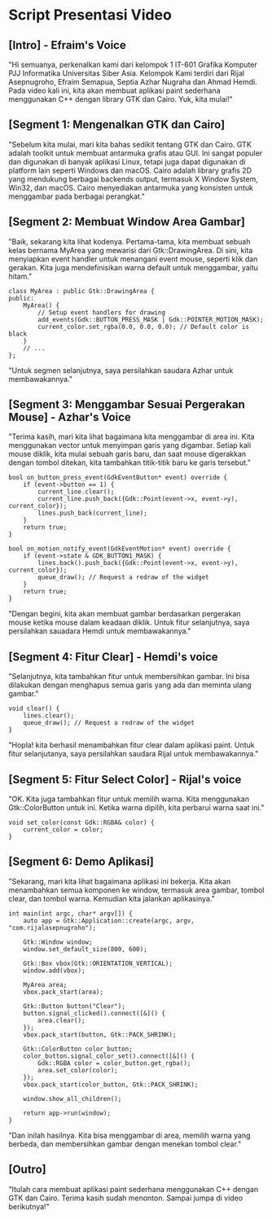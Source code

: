 # Script Presentasi Video
## [Intro] - Efraim's Voice

"Hi semuanya, perkenalkan kami dari kelompok 1 IT-601 Grafika Komputer PJJ Informatika Universitas Siber Asia. Kelompok Kami terdiri dari Rijal Asepnugroho, Efraim Semapua, Septia Azhar Nugraha dan Ahmad Hemdi. Pada video kali ini, kita akan membuat aplikasi paint sederhana menggunakan C++ dengan library GTK dan Cairo. Yuk, kita mulai!"

## [Segment 1: Mengenalkan GTK dan Cairo]

"Sebelum kita mulai, mari kita bahas sedikit tentang GTK dan Cairo. GTK adalah toolkit untuk membuat antarmuka grafis atau GUI. Ini sangat populer dan digunakan di banyak aplikasi Linux, tetapi juga dapat digunakan di platform lain seperti Windows dan macOS. Cairo adalah library grafis 2D yang mendukung berbagai backends output, termasuk X Window System, Win32, dan macOS. Cairo menyediakan antarmuka yang konsisten untuk menggambar pada berbagai perangkat."

## [Segment 2: Membuat Window Area Gambar]

"Baik, sekarang kita lihat kodenya. Pertama-tama, kita membuat sebuah kelas bernama MyArea yang mewarisi dari Gtk::DrawingArea. Di sini, kita menyiapkan event handler untuk menangani event mouse, seperti klik dan gerakan. Kita juga mendefinisikan warna default untuk menggambar, yaitu hitam."

```
class MyArea : public Gtk::DrawingArea {
public:
    MyArea() {
        // Setup event handlers for drawing
        add_events(Gdk::BUTTON_PRESS_MASK | Gdk::POINTER_MOTION_MASK);
        current_color.set_rgba(0.0, 0.0, 0.0); // Default color is black
    }
    // ...
};
```
"Untuk segmen selanjutnya, saya persilahkan saudara Azhar untuk membawakannya."

## [Segment 3: Menggambar Sesuai Pergerakan Mouse] - Azhar's Voice

"Terima kasih, mari kita lihat bagaimana kita menggambar di area ini. Kita menggunakan vector untuk menyimpan garis yang digambar. Setiap kali mouse diklik, kita mulai sebuah garis baru, dan saat mouse digerakkan dengan tombol ditekan, kita tambahkan titik-titik baru ke garis tersebut."

```
bool on_button_press_event(GdkEventButton* event) override {
    if (event->button == 1) {
        current_line.clear();
        current_line.push_back({Gdk::Point(event->x, event->y), current_color});
        lines.push_back(current_line);
    }
    return true;
}

bool on_motion_notify_event(GdkEventMotion* event) override {
    if (event->state & GDK_BUTTON1_MASK) {
        lines.back().push_back({Gdk::Point(event->x, event->y), current_color});
        queue_draw(); // Request a redraw of the widget
    }
    return true;
}
```

"Dengan begini, kita akan membuat gambar berdasarkan pergerakan mouse ketika mouse dalam keadaan diklik. Untuk fitur selanjutnya, saya persilahkan sauadara Hemdi untuk membawakannya."

## [Segment 4: Fitur Clear] - Hemdi's voice

"Selanjutnya, kita tambahkan fitur untuk membersihkan gambar. Ini bisa dilakukan dengan menghapus semua garis yang ada dan meminta ulang gambar."

```
void clear() {
    lines.clear();
    queue_draw(); // Request a redraw of the widget
}
```

"Hopla! kita berhasil menambahkan fitur clear dalam aplikasi paint. Untuk fitur selanjutanya, saya persilahkan saudara Rijal untuk membawakannya."

## [Segment 5: Fitur Select Color] - Rijal's voice

"OK. Kita juga tambahkan fitur untuk memilih warna. Kita menggunakan Gtk::ColorButton untuk ini. Ketika warna dipilih, kita perbarui warna saat ini."

```
void set_color(const Gdk::RGBA& color) {
    current_color = color;
}
```

## [Segment 6: Demo Aplikasi]

"Sekarang, mari kita lihat bagaimana aplikasi ini bekerja. Kita akan menambahkan semua komponen ke window, termasuk area gambar, tombol clear, dan tombol warna. Kemudian kita jalankan aplikasinya."

```
int main(int argc, char* argv[]) {
    auto app = Gtk::Application::create(argc, argv, "com.rijalasepnugroho");

    Gtk::Window window;
    window.set_default_size(800, 600);

    Gtk::Box vbox(Gtk::ORIENTATION_VERTICAL);
    window.add(vbox);

    MyArea area;
    vbox.pack_start(area);

    Gtk::Button button("Clear");
    button.signal_clicked().connect([&]() {
        area.clear();
    });
    vbox.pack_start(button, Gtk::PACK_SHRINK);

    Gtk::ColorButton color_button;
    color_button.signal_color_set().connect([&]() {
        Gdk::RGBA color = color_button.get_rgba();
        area.set_color(color);
    });
    vbox.pack_start(color_button, Gtk::PACK_SHRINK);

    window.show_all_children();

    return app->run(window);
}
```

"Dan inilah hasilnya. Kita bisa menggambar di area, memilih warna yang berbeda, dan membersihkan gambar dengan menekan tombol clear."

## [Outro]

"Itulah cara membuat aplikasi paint sederhana menggunakan C++ dengan GTK dan Cairo. Terima kasih sudah menonton. Sampai jumpa di video berikutnya!"
